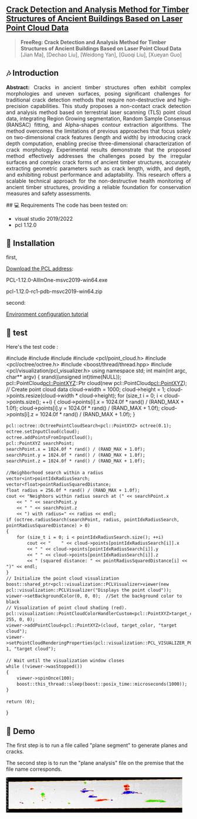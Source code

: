 <h2> 
<a href="https://github.com/smile99L/plane-analysis"> Crack Detection and Analysis Method for Timber Structures of Ancient Buildings Based on Laser Point Cloud Data</a>
</h2>
 
> **FreeReg:  Crack Detection and Analysis Method for Timber Structures of Ancient Buildings Based on Laser Point Cloud Data**<br/>
> [Jian Ma], [Dechao Liu], [Weidong Yan], [Guoqi Liu], [Xueyan Guo]<br/>

## 🎶 Introduction
<p align="justify">
<strong>Abstract:</strong> Cracks in ancient timber structures often exhibit complex morphologies and uneven surfaces, posing significant challenges for traditional crack detection methods that require non-destructive and high-precision capabilities. This study proposes a non-contact crack detection and analysis method based on terrestrial laser scanning (TLS) point cloud data, integrating Region Growing segmentation, Random Sample Consensus (RANSAC) fitting, and Alpha-shapes contour extraction algorithms. The method overcomes the limitations of previous approaches that focus solely on two-dimensional crack features (length and width) by introducing crack depth computation, enabling precise three-dimensional characterization of crack morphology. Experimental results demonstrate that the proposed method effectively addresses the challenges posed by the irregular surfaces and complex crack forms of ancient timber structures, accurately extracting geometric parameters such as crack length, width, and depth, and exhibiting robust performance and adaptability. This research offers a scalable technical approach for the non-destructive health monitoring of ancient timber structures, providing a reliable foundation for conservation measures and safety assessments.
</p>
## 💻 Requirements
The code has been tested on:  

- visual studio 2019/2022
- pcl 1.12.0

## 🚩 Installation
first,

[Download the PCL address](https://github.com/PointCloudLibrary/pcl/releases):

PCL-1.12.0-AlllnOne-msvc2019-win64.exe

pcl-1.12.0-rc1-pdb-msvc2019-win64.zip

second:

[Environment configuration tutorial](https://blog.csdn.net/qq_36686437/article/details/1190442990)

## 🚩 test

Here's the test code :

#include <iostream>
#include <vector>
#include <ctime>
#include <pcl/point_cloud.h>
#include <pcl/octree/octree.h>
#include <boost/thread/thread.hpp>
#include <pcl/visualization/pcl_visualizer.h>
using namespace std;
int
main(int argc, char** argv)
{
	srand((unsigned int)time(NULL));
	pcl::PointCloud<pcl::PointXYZ>::Ptr cloud(new pcl::PointCloud<pcl::PointXYZ>);
	// Create point cloud data
	cloud->width = 1000;
	cloud->height = 1;
	cloud->points.resize(cloud->width * cloud->height);
	for (size_t i = 0; i < cloud->points.size(); ++i)
	{
		cloud->points[i].x = 1024.0f * rand() / (RAND_MAX + 1.0f);
		cloud->points[i].y = 1024.0f * rand() / (RAND_MAX + 1.0f);
		cloud->points[i].z = 1024.0f * rand() / (RAND_MAX + 1.0f);
	}

	pcl::octree::OctreePointCloudSearch<pcl::PointXYZ> octree(0.1);
	octree.setInputCloud(cloud);
	octree.addPointsFromInputCloud();
	pcl::PointXYZ searchPoint;
	searchPoint.x = 1024.0f * rand() / (RAND_MAX + 1.0f);
	searchPoint.y = 1024.0f * rand() / (RAND_MAX + 1.0f);
	searchPoint.z = 1024.0f * rand() / (RAND_MAX + 1.0f);

	//Neighborhood search within a radius
	vector<int>pointIdxRadiusSearch;
	vector<float>pointRadiusSquaredDistance;
	float radius = 256.0f * rand() / (RAND_MAX + 1.0f);
	cout << "Neighbors within radius search at (" << searchPoint.x
		<< " " << searchPoint.y
		<< " " << searchPoint.z
		<< ") with radius=" << radius << endl;
	if (octree.radiusSearch(searchPoint, radius, pointIdxRadiusSearch, pointRadiusSquaredDistance) > 0)
	{
		for (size_t i = 0; i < pointIdxRadiusSearch.size(); ++i)
			cout << "    " << cloud->points[pointIdxRadiusSearch[i]].x
			<< " " << cloud->points[pointIdxRadiusSearch[i]].y
			<< " " << cloud->points[pointIdxRadiusSearch[i]].z
			<< " (squared distance: " << pointRadiusSquaredDistance[i] << ")" << endl;
	}
	// Initialize the point cloud visualization
	boost::shared_ptr<pcl::visualization::PCLVisualizer>viewer(new pcl::visualization::PCLVisualizer("Displays the point cloud"));
	viewer->setBackgroundColor(0, 0, 0);  //Set the background color to black
	// Visualization of point cloud shading (red).
	pcl::visualization::PointCloudColorHandlerCustom<pcl::PointXYZ>target_color(cloud, 255, 0, 0);
	viewer->addPointCloud<pcl::PointXYZ>(cloud, target_color, "target cloud");
	viewer->setPointCloudRenderingProperties(pcl::visualization::PCL_VISUALIZER_POINT_SIZE, 1, "target cloud");

	// Wait until the visualization window closes
	while (!viewer->wasStopped())
	{
		viewer->spinOnce(100);
		boost::this_thread::sleep(boost::posix_time::microseconds(1000));
	}

	return (0);
}

## 🔦 Demo

The first step is to run a file called "plane segment" to generate planes and cracks.



The second step is to run the "plane analysis" file on the premise that the file name corresponds.

<img src="demo.png" alt="Network" style="zoom:50%;">



